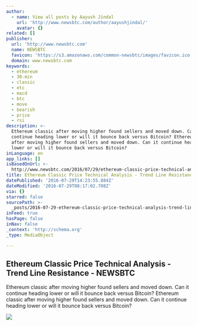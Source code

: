 ```yaml
---
author:
  - name: View all posts by Aayush Jindal
    url: 'http://www.newsbtc.com/author/aayushjindal/'
    avatar: {}
related: []
publisher:
  url: 'http://www.newsbtc.com'
  name: NEWSBTC
  favicon: 'https://s3.amazonaws.com/common-newsbtc/images/favicon.ico'
  domain: www.newsbtc.com
keywords:
  - ethereum
  - 30-min
  - classic
  - etc
  - macd
  - btc
  - move
  - bearish
  - price
  - rsi
description: >-
  Ethereum classic after moving higher found sellers and moved down. Can it
  continue heading lower or will it bounce back versus Bitcoin? Ethereum classic
  after moving higher found sellers and moved down. Can it continue heading
  lower or will it bounce back versus Bitcoin?
inLanguage: en
app_links: []
isBasedOnUrl: >-
  http://www.newsbtc.com/2016/07/29/ethereum-classic-price-technical-analysis-trend-line-resistance/
title: Ethereum Classic Price Technical Analysis - Trend Line Resistance - NEWSBTC
datePublished: '2016-07-29T14:23:55.884Z'
dateModified: '2016-07-29T08:17:02.708Z'
via: {}
starred: false
sourcePath: >-
  _posts/2016-07-29-ethereum-classic-price-technical-analysis-trend-line-resis.md
inFeed: true
hasPage: false
inNav: false
_context: 'http://schema.org'
_type: MediaObject

---
```

<article style=""><h1>Ethereum Classic Price Technical Analysis - Trend Line Resistance - NEWSBTC</h1><p>Ethereum classic after moving higher found sellers and moved down. Can it continue heading lower or will it bounce back versus Bitcoin? Ethereum classic after moving higher found sellers and moved down. Can it continue heading lower or will it bounce back versus Bitcoin?</p><img src="http://s3.amazonaws.com/main-newsbtc-images/2016/07/29071755/Ethereum-Classic1.png" /></article>